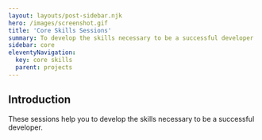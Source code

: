 ```yaml
---
layout: layouts/post-sidebar.njk
hero: /images/screenshot.gif
title: 'Core Skills Sessions'
summary: To develop the skills necessary to be a successful developer
sidebar: core
eleventyNavigation:
  key: core skills
  parent: projects
---
```


## Introduction

These sessions help you to develop the skills necessary to be a successful developer.